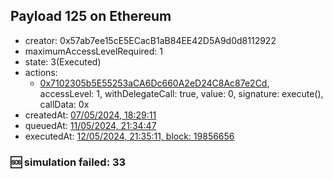 ## Payload 125 on Ethereum

- creator: 0x57ab7ee15cE5ECacB1aB84EE42D5A9d0d8112922
- maximumAccessLevelRequired: 1
- state: 3(Executed)
- actions:
  - [0x7102305b5E55253aCA6Dc660A2eD24C8Ac87e2Cd](https://etherscan.io/tx/0x7102305b5E55253aCA6Dc660A2eD24C8Ac87e2Cd), accessLevel: 1, withDelegateCall: true, value: 0, signature: execute(), callData: 0x
- createdAt: [07/05/2024, 18:29:11](https://etherscan.io/tx/0xa00f1abd720ad0dd011a4d4910e8ba3fc5a4bdd4c31c4f82443db45488e3c714)
- queuedAt: [11/05/2024, 21:34:47](https://etherscan.io/tx/0x30cf84d396e7f4e2dcc81574971ed13cfab8144ed6abc1b912942114b9eb543b)
- executedAt: [12/05/2024, 21:35:11, block: 19856656](https://etherscan.io/tx/0x9d0c1e2a99105b8abd6406f49b537350912fd09563cb5363fe48e0d54ad4b314)

### :sos: simulation failed: 33
